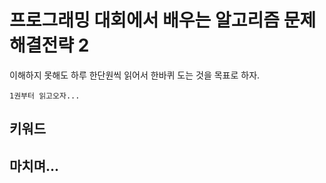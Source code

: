 # 프로그래밍 대회에서 배우는 알고리즘 문제해결전략 2

이해하지 못해도 하루 한단원씩 읽어서 한바퀴 도는 것을 목표로 하자.

`1권부터 읽고오자...`

## 키워드

## 마치며...